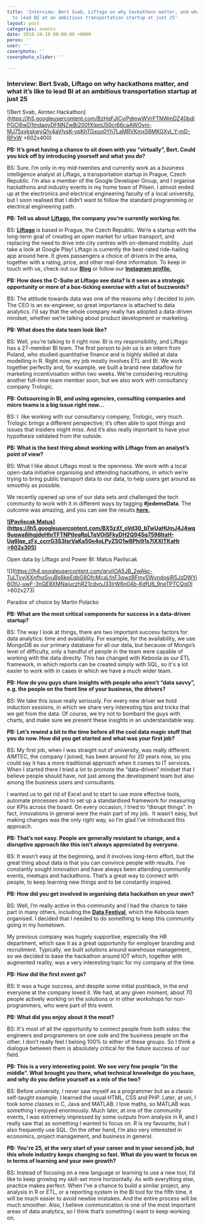 ```yaml
---
title: 'Interview: Bert Svab, Liftago on why hackathons matter, and what it’s like
  to lead BI at an ambitious transportation startup at just 25'
layout: post
categories: events
date: 2018-10-18 00:00:00 +0000
perex: ''
user: ''
coverphoto: ''
coverphoto_slider: ''

---
```

### Interview: Bert Svab, Liftago on why hackathons matter, and what it’s like to lead BI at an ambitious transportation startup at just 25

![Bert Svab, Aimtec Hackathon](https://lh5.googleusercontent.com/BzHqFJICviPdmwWVrFTNWmDZ40bdlPGCl6wD1tndaqyDFNNZwBi200fXIpnU50cr66caAWOvni-MJ75sykskwyQ1y4aVIysK-ypKhTGxuo0Yh7LaMRVKmx58MKGXyl_Y-mD-RPxW =602x400)

**PB: It’s great having a chance to sit down with you “virtually”, Bert. Could you kick off by introducing yourself and what you do?**

BS: Sure. I’m only in my mid-twenties and currently work as a business intelligence analyst at Liftago, a transportation startup in Prague, Czech Republic. I’m also a member of the Google Developer Group, and I organise hackathons and industry events in my home town of Pilsen. I almost ended up at the electronics and electrical engineering faculty of a local university, but I soon realised that I didn’t want to follow the standard programming or electrical engineering path.

**PB: Tell us about** [**Liftago**](http://www.liftago.cz/)**, the company you’re currently working for.**

BS: [**Liftago**](https://www.liftago.com/) is based in Prague, the Czech Republic. We’re a startup with the long-term goal of creating an open market for urban transport, and replacing the need to drive into city centres with on-demand mobility. Just take a look at Google Play! Liftago is currently the best-rated ride-hailing app around here. It gives passengers a choice of drivers in the area, together with a rating, price, and other real-time information. To keep in touch with us, check out our [**Blog**](http://blog.liftago.com/) or follow our [**Instagram profile.**](https://www.instagram.com/liftago/)

**PB: How does the C-Suite at Liftago see data? Is it seen as a strategic opportunity or more of a box-ticking exercise with a list of buzzwords?**

BS: The attitude towards data was one of the reasons why I decided to join. The CEO is an ex-engineer, so great importance is attached to data analytics. I’d say that the whole company really has adopted a data-driven mindset, whether we’re talking about product development or marketing.

**PB: What does the data team look like?**

BS: Well, you’re talking to it right now. BI is my responsibility, and Liftago has a 27-member BI team. The first person to join us is an intern from Poland, who studied quantitative finance and is highly skilled at data modelling in R. Right now, my job mostly involves ETL and BI. We work together perfectly and, for example, we built a brand new dataflow for marketing incentivisation within two weeks. We’re considering recruiting another full-time team member soon, but we also work with consultancy company Trologic. 

**PB: Outsourcing in BI, and using agencies, consulting companies and micro teams is a big issue right now…**

BS: I  like working with our consultancy company, Trologic, very much. Trologic brings a different perspective; it’s often able to spot things and issues that insiders might miss. And it’s also really important to have your hypothesis validated from the outside.

**PB: What is the best thing about working with Liftago from an analyst’s point of view?**

BS: What I like about Liftago most is the openness. We work with a local open-data initiative organising and attending hackathons, in which we’re trying to bring public transport data to our data, to help users get around as smoothly as possible.

We recently opened up one of our data sets and challenged the tech community to work with it in different ways by tagging **#jedemeData**. The outcome was amazing, and you can see the results [**here.**](https://twitter.com/search?src=typd&q=%23jedemedata)

[**![Pavliscak Matus](https://lh5.googleusercontent.com/BX5zXf_oVd30_bTwUaHUmJ4J4wq9uqwa8ihgjdeHhrTFTNPtleqRpLTqVOiSFkyDH2Q94Sq7598ltaH-Uq6lqe_zFx_ccrrG3S3IsrVaKa50e4oLPyZ5O1wBPhi91s7lXXITKaHr =602x305)**](https://twitter.com/search?src=typd&q=%23jedemedata)

Open data by Liftago and Power BI: Matus Pavliscak

 

![](https://lh4.googleusercontent.com/qrvjIOA5JB_2wAkc-TuLTyvjXXnfhqSvuBs6kpEdbG8GfcMcaLfnF3qwzBFmvSWvndosiRSJzDWYi6OtU-uwF-3nQE8XMNajuczhR21cdvoJ33lrW6n04b-KdfU6_9neTPTCQgOl =602x273)

Paradox of choice by Martin Polacko

**PB: What are the most critical components for success in a data-driven startup?**

BS: The way I look at things, there are two important success factors for data analytics: time and availability. For example, for the availability, we use MongoDB as our primary database for all our data, but because of Mongo’s level of difficulty, only a handful of people in the team were capable of working with the data directly. This has changed with Keboola as our ETL framework, in which reports can be created simply with SQL, so it's a lot easier to work with in cases in which we have a much wider team.

 

**PB: How do you guys share insights with people who aren’t “data savvy”, e.g. the people on the front line of your business, the drivers?**

BS: We take this issue really seriously. For every new driver we hold induction sessions, in which we share very interesting tips and tricks that we get from the data. Of course, we try not to bombard the guys with charts, and make sure we present these insights in an understandable way.

 

**PB: Let’s rewind a bit to the time before all the cool data magic stuff that you do now. How did you get started and what was your first job?**

BS: My first job, when I was straight out of university, was really different. AIMTEC, the company I joined, has been around for 20 years now, so you could say it has a more traditional approach when it comes to IT services. When I started there I tried a lot to promote the “data-driven” mindset that I believe people should have, not just among the development team but also among the business users and consultants. 

I wanted us to get rid of Excel and to start to use more effective tools, automate processes and to set up a standardised framework for measuring our KPIs across the board. On every occasion, I tried to “disrupt things”. In fact, innovations in general were the main part of my job.  It wasn’t easy, but making changes was the only right way, so I’m glad I’ve introduced this approach.

**PB: That’s not easy. People are generally resistant to change, and a disruptive approach like this isn’t always appreciated by everyone.**

BS: It wasn’t easy at the beginning, and it involves long-term effort, but the great thing about data is that you can convince people with results. I’ve constantly sought innovation and have always been attending community events, meetups and hackathons. That’s a great way to connect with people, to keep learning new things and to be constantly inspired.

**PB: How did you get involved in organising data hackathon on your own?**

BS: Well, I’m really active in this community and I had the chance to take part in many others, including the [**Data Festival**](http://www.datafestak.cz/), which the Keboola team organised. I decided that I needed to do something to keep this community going in my hometown. 

My previous company was hugely supportive, especially the HR department, which saw it as a great opportunity for employer branding and recruitment. Typically, we built solutions around warehouse management, so we decided to base the hackathon around IOT which, together with augmented reality, was a very interesting topic for my company at the time.

**PB: How did the first event go?**

BS: It was a huge success, and despite some initial pushback, in the end everyone at the company loved it. We had, at any given moment, about 70 people actively working on the solutions or in other workshops for non-programmers, who were part of this event.

**PB: What did you enjoy about it the most?**

BS: It's most of all the opportunity to connect people from both sides: the engineers and programmers on one side and the business people on the other. I don’t really feel I belong 100% to either of these groups. So I think a dialogue between them is absolutely critical for the future success of our field.

 **PB: This is a very interesting point. We see very few people “in the middle”. What brought you there, what technical knowledge do you have, and why do you define yourself as a mix of the two?**

BS: Before university, I never saw myself as a programmer but as a classic self-taught example. I learned the usual HTML, CSS and PHP. Later, at uni, I took some classes in C, Java and MATLAB. I love maths, so MATLAB was something I enjoyed enormously. Much later, at one of the community events, I was extremely impressed by some outputs from analysis in R, and I really saw that as something I wanted to focus on. R is my favourite, but I also frequently use SQL. On the other hand, I’m also very interested in economics, project management, and business in general.

**PB: You're 25, at the very start of your career and in your second job, but this whole industry keeps changing so fast. What do you want to focus on in terms of learning and your own growth?**

BS: Instead of focusing on a new language or learning to use a new tool, I’d like to keep growing my skill-set more horizontally. As with everything else, practice makes perfect. When I’ve a chance to build a similar project, any analysis in R or ETL, or a reporting system in the BI tool for the fifth time, it will be much easier to avoid newbie mistakes. And the entire process will be much smoother. Also, I believe communication is one of the most important areas of data analytics, so I think that’s something I want to keep working on.